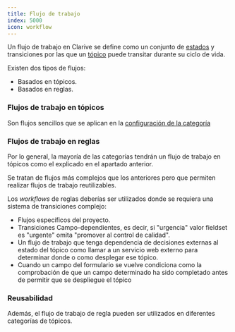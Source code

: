 ```yaml
---
title: Flujo de trabajo
index: 5000
icon: workflow
---
```


Un flujo de trabajo en Clarive se define como un conjunto de [estados](concepts/status) y
transiciones por las que un [tópico](concepts/topic) puede transitar durante su ciclo de vida.

Existen dos tipos de flujos:

- Basados en tópicos.
- Basados en reglas.

### Flujos de trabajo en tópicos

Son flujos sencillos que se aplican en la [configuración de la categoría](admin/categories)

### Flujos de trabajo en reglas


Por lo general, la mayoría de las categorías tendrán un flujo de trabajo en tópicos como
el explicado en el apartado anterior.

Se tratan de flujos más complejos que los anteriores pero que permiten realizar
flujos de trabajo reutilizables.

Los *workflows* de reglas deberías ser utilizados donde se requiera una sistema de transiciones complejo:

- Flujos específicos del proyecto.
- Transiciones Campo-dependientes, es decir, si "urgencia" valor fieldset es "urgente" omita
"promover al control de calidad".
- Un flujo de trabajo que tenga dependencia de decisiones externas al estado del tópico como
llamar a un servicio web externo para determinar donde o como desplegar ese tópico.
- Cuando un campo del formulario se vuelve condiciona como la comprobación de que un campo
determinado ha sido completado antes de permitir que se despliegue el tópico

### Reusabilidad

Además, el flujo de trabajo de regla pueden ser utilizados en diferentes categorías de tópicos.